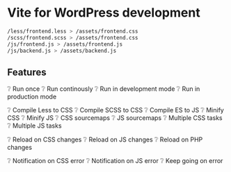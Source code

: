 # Vite for WordPress development

```sh
/less/frontend.less > /assets/frontend.css
/scss/frontend.scss > /assets/frontend.css
/js/frontend.js > /assets/frontend.js
/js/backend.js > /assets/backend.js
```

## Features

:grey_question: Run once
:grey_question: Run continously
:grey_question: Run in development mode
:grey_question: Run in production mode

:grey_question: Compile Less to CSS
:grey_question: Compile SCSS to CSS
:grey_question: Compile ES to JS
:grey_question: Minify CSS
:grey_question: Minify JS
:grey_question: CSS sourcemaps
:grey_question: JS sourcemaps
:grey_question: Multiple CSS tasks
:grey_question: Multiple JS tasks

:grey_question: Reload on CSS changes
:grey_question: Reload on JS changes
:grey_question: Reload on PHP changes

:grey_question: Notification on CSS error
:grey_question: Notification on JS error
:grey_question: Keep going on error

<!-- :grey_question: -->
<!-- :x: -->
<!-- :heavy_check_mark: -->